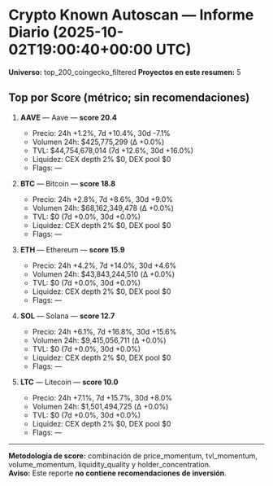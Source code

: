 # Crypto Known Autoscan — Informe Diario (2025-10-02T19:00:40+00:00 UTC)

**Universo:** top_200_coingecko_filtered
**Proyectos en este resumen:** 5

## Top por Score (métrico; sin recomendaciones)

1. **AAVE** — Aave — **score 20.4**
   - Precio: 24h +1.2%, 7d +10.4%, 30d -7.1%
   - Volumen 24h: $425,775,299 (Δ +0.0%)
   - TVL: $44,754,678,014 (7d +12.6%, 30d +16.0%)
   - Liquidez: CEX depth 2% $0, DEX pool $0
   - Flags: —

2. **BTC** — Bitcoin — **score 18.8**
   - Precio: 24h +2.8%, 7d +8.6%, 30d +9.0%
   - Volumen 24h: $68,162,349,478 (Δ +0.0%)
   - TVL: $0 (7d +0.0%, 30d +0.0%)
   - Liquidez: CEX depth 2% $0, DEX pool $0
   - Flags: —

3. **ETH** — Ethereum — **score 15.9**
   - Precio: 24h +4.2%, 7d +14.0%, 30d +4.6%
   - Volumen 24h: $43,843,244,510 (Δ +0.0%)
   - TVL: $0 (7d +0.0%, 30d +0.0%)
   - Liquidez: CEX depth 2% $0, DEX pool $0
   - Flags: —

4. **SOL** — Solana — **score 12.7**
   - Precio: 24h +6.1%, 7d +16.8%, 30d +15.6%
   - Volumen 24h: $9,415,056,711 (Δ +0.0%)
   - TVL: $0 (7d +0.0%, 30d +0.0%)
   - Liquidez: CEX depth 2% $0, DEX pool $0
   - Flags: —

5. **LTC** — Litecoin — **score 10.0**
   - Precio: 24h +7.1%, 7d +15.7%, 30d +8.0%
   - Volumen 24h: $1,501,494,725 (Δ +0.0%)
   - TVL: $0 (7d +0.0%, 30d +0.0%)
   - Liquidez: CEX depth 2% $0, DEX pool $0
   - Flags: —


---

**Metodología de score:** combinación de price_momentum, tvl_momentum, volume_momentum, liquidity_quality y holder_concentration.  
**Aviso:** Este reporte **no contiene recomendaciones de inversión**.

